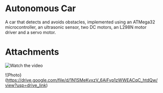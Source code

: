 # Autonomous Car



A car that detects and avoids obstacles, implemented using an ATMega32 microcontroller, an ultrasonic sensor, two DC motors, an L298N motor driver and a servo motor. 

# Attachments

![Watch the video](https://drive.google.com/file/d/1Mx3hgDJwwPqUGNJqnvGVvAH2e4CAWtwt/view?usp=sharing)

![Photo}(https://drive.google.com/file/d/1N1SMeKvxzV_6AiFvp1zWWEACqC_htdQw/view?usp=drive_link)

